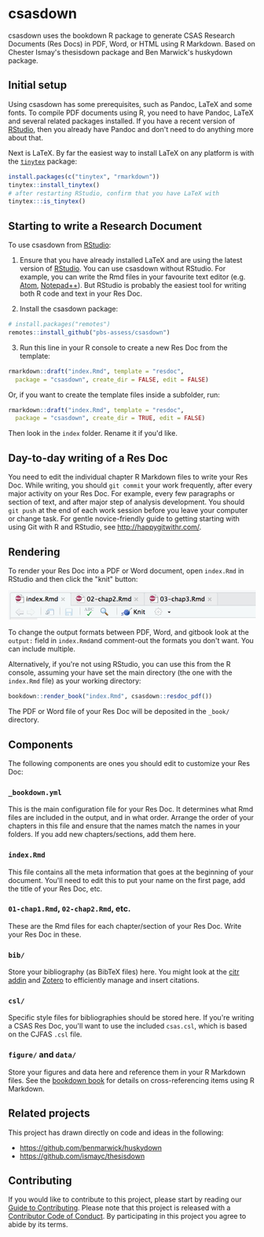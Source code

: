 # csasdown

csasdown uses the bookdown R package to generate CSAS Research Documents (Res Docs) in PDF, Word, or HTML using R Markdown. Based on Chester Ismay's thesisdown package and Ben Marwick's huskydown package.

## Initial setup

Using csasdown has some prerequisites, such as Pandoc, LaTeX and some fonts. To compile PDF documents using R, you need to have Pandoc, LaTeX and several related packages installed. If you have a recent version of  [RStudio](http://www.rstudio.com/products/rstudio/download/), then you already have Pandoc and don't need to do anything more about that.

Next is LaTeX. By far the easiest way to install LaTeX on any platform is with the [`tinytex`](https://yihui.name/tinytex/) package:

```r
install.packages(c("tinytex", "rmarkdown"))
tinytex::install_tinytex()
# after restarting RStudio, confirm that you have LaTeX with 
tinytex:::is_tinytex()
```

## Starting to write a Research Document

To use csasdown from [RStudio](http://www.rstudio.com/products/rstudio/download/):

1) Ensure that you have already installed LaTeX and are using the latest version of [RStudio](http://www.rstudio.com/products/rstudio/download/). You can use csasdown without RStudio. For example, you can write the Rmd files in your favourite text editor (e.g. [Atom](https://atom.io/), [Notepad++](https://notepad-plus-plus.org/)). But RStudio is probably the easiest tool for writing both R code and text in your Res Doc. 

2) Install the csasdown package: 

```r
# install.packages("remotes")
remotes::install_github("pbs-assess/csasdown")
```

3) Run this line in your R console to create a new Res Doc from the template:

```r
rmarkdown::draft("index.Rmd", template = "resdoc", 
  package = "csasdown", create_dir = FALSE, edit = FALSE)
```

Or, if you want to create the template files inside a subfolder, run:

```r
rmarkdown::draft("index.Rmd", template = "resdoc", 
  package = "csasdown", create_dir = TRUE, edit = FALSE)
```

Then look in the `index` folder. Rename it if you'd like.

## Day-to-day writing of a Res Doc

You need to edit the individual chapter R Markdown files to write your Res Doc. While writing, you should `git commit` your work frequently, after every major activity on your Res Doc. For example, every few paragraphs or section of text, and after major step of analysis development. You should `git push` at the end of each work session before you leave your computer or change task. For gentle novice-friendly guide to getting starting with using Git with R and RStudio, see <http://happygitwithr.com/>.

## Rendering

To render your Res Doc into a PDF or Word document, open `index.Rmd` in RStudio and then click the "knit" button:

<img src="screenshots/knit.png" width="664">

To change the output formats between PDF, Word, and gitbook look at the `output:` field in `index.Rmd`and comment-out the formats you don't want. You can include multiple.

Alternatively, if you're not using RStudio, you can use this from the R console, assuming your have set the main directory (the one with the `index.Rmd` file) as your working directory:

```r
bookdown::render_book("index.Rmd", csasdown::resdoc_pdf())
```

The PDF or Word file of your Res Doc will be deposited in the `_book/` directory.

## Components

The following components are ones you should edit to customize your Res Doc:

### `_bookdown.yml`

This is the main configuration file for your Res Doc. It determines what Rmd files are included in the output, and in what order. Arrange the order of your chapters in this file and ensure that the names match the names in your folders. If you add new chapters/sections, add them here.

### `index.Rmd`

This file contains all the meta information that goes at the beginning of your
document. You'll need to edit this to put your name on the first page, add the title of your Res Doc, etc.

### `01-chap1.Rmd`, `02-chap2.Rmd`, etc.

These are the Rmd files for each chapter/section of your Res Doc. Write your Res Doc in these.

### `bib/`

Store your bibliography (as BibTeX files) here. You might look at the [citr addin](https://github.com/crsh/citr) and [Zotero](https://www.zotero.org/) to efficiently manage and insert citations.

### `csl/`

Specific style files for bibliographies should be stored here. If you're writing a CSAS Res Doc, you'll want to use the included `csas.csl`, which is based on the CJFAS `.csl` file.

### `figure/` and `data/`

Store your figures and data here and reference them in your R Markdown files. See the [bookdown book](https://bookdown.org/yihui/bookdown/) for details on cross-referencing items using R Markdown.

## Related projects

This project has drawn directly on code and ideas in the following:

- <https://github.com/benmarwick/huskydown>
- <https://github.com/ismayc/thesisdown>

## Contributing

If you would like to contribute to this project, please start by reading our [Guide to Contributing](CONTRIBUTING.md). Please note that this project is released with a [Contributor Code of Conduct](CONDUCT.md). By participating in this project you agree to abide by its terms.
